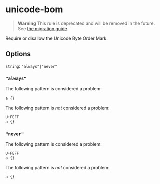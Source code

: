 # unicode-bom

> **Warning** This rule is deprecated and will be removed in the future. See [the migration guide](https://github.com/stylelint/stylelint/tree/15.8.0/docs/migration-guide/to-15.md).

Require or disallow the Unicode Byte Order Mark.

## Options

`string`: `"always"|"never"`

### `"always"`

The following pattern is considered a problem:

<!-- prettier-ignore -->
```css
a {}
```

The following pattern is _not_ considered a problem:

<!-- prettier-ignore -->
```css
U+FEFF
a {}
```

### `"never"`

The following pattern is considered a problem:

<!-- prettier-ignore -->
```css
U+FEFF
a {}
```

The following pattern is _not_ considered a problem:

<!-- prettier-ignore -->
```css
a {}
```
